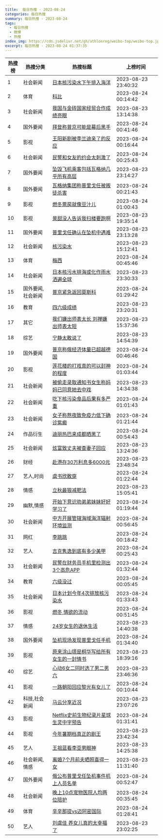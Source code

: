 ```yaml
---
title:  每日热搜 - 2023-08-24
categories: 每日热搜
summary: 每日热搜 - 2023-08-24
tags:
  - 每日热搜
  - 微博
  - 热搜
index_img: https://cdn.jsdelivr.net/gh/athlonreg/weibo-top/weibo-top.jpeg
excerpt: 每日热搜 - 2023-08-24 01:37:35
---
```


| 热搜榜 | 热搜分类 | 热搜标题 | 上榜时间 |
| --- | --- | --- | --- |
| 1 | 社会新闻 | [日本核污染水下午排入海洋](https://s.weibo.com/weibo%3Fq%3D%2523%E6%97%A5%E6%9C%AC%E6%A0%B8%E6%B1%A1%E6%9F%93%E6%B0%B4%E4%B8%8B%E5%8D%88%E6%8E%92%E5%85%A5%E6%B5%B7%E6%B4%8B%2523) | 2023-08-23 23:40:32 | 
| 2 | 体育 | [科比](https://s.weibo.com/weibo%3Fq%3D%2523%E7%A7%91%E6%AF%94%2523) | 2023-08-24 00:14:42 | 
| 3 | 社会新闻 | [我国与金砖国家经贸合作成绩亮眼](https://s.weibo.com/weibo%3Fq%3D%2523%E6%88%91%E5%9B%BD%E4%B8%8E%E9%87%91%E7%A0%96%E5%9B%BD%E5%AE%B6%E7%BB%8F%E8%B4%B8%E5%90%88%E4%BD%9C%E6%88%90%E7%BB%A9%E4%BA%AE%E7%9C%BC%2523) | 2023-08-23 13:14:38 | 
| 4 | 国外要闻 | [拜登称普京可能是幕后黑手](https://s.weibo.com/weibo%3Fq%3D%2523%E6%8B%9C%E7%99%BB%E7%A7%B0%E6%99%AE%E4%BA%AC%E5%8F%AF%E8%83%BD%E6%98%AF%E5%B9%95%E5%90%8E%E9%BB%91%E6%89%8B%2523) | 2023-08-24 00:41:46 | 
| 5 | 影视 | [王阳新剧被李兰迪亲了的反应](https://s.weibo.com/weibo%3Fq%3D%2523%E7%8E%8B%E9%98%B3%E6%96%B0%E5%89%A7%E8%A2%AB%E6%9D%8E%E5%85%B0%E8%BF%AA%E4%BA%B2%E4%BA%86%E7%9A%84%E5%8F%8D%E5%BA%94%2523) | 2023-08-24 00:16:44 | 
| 6 | 社会新闻 | [民警和女友的约会太刺激了](https://s.weibo.com/weibo%3Fq%3D%2523%E6%B0%91%E8%AD%A6%E5%92%8C%E5%A5%B3%E5%8F%8B%E7%9A%84%E7%BA%A6%E4%BC%9A%E5%A4%AA%E5%88%BA%E6%BF%80%E4%BA%86%2523) | 2023-08-24 00:25:43 | 
| 7 | 国外要闻 | [坠毁飞机乘客包括瓦格纳几乎所有高层](https://s.weibo.com/weibo%3Fq%3D%2523%E5%9D%A0%E6%AF%81%E9%A3%9E%E6%9C%BA%E4%B9%98%E5%AE%A2%E5%8C%85%E6%8B%AC%E7%93%A6%E6%A0%BC%E7%BA%B3%E5%87%A0%E4%B9%8E%E6%89%80%E6%9C%89%E9%AB%98%E5%B1%82%2523) | 2023-08-23 23:14:27 | 
| 8 | 国外要闻 | [瓦格纳集团称普里戈任被叛徒杀害](https://s.weibo.com/weibo%3Fq%3D%2523%E7%93%A6%E6%A0%BC%E7%BA%B3%E9%9B%86%E5%9B%A2%E7%A7%B0%E6%99%AE%E9%87%8C%E6%88%88%E4%BB%BB%E8%A2%AB%E5%8F%9B%E5%BE%92%E6%9D%80%E5%AE%B3%2523) | 2023-08-24 00:21:43 | 
| 9 | 影视 | [燃冬票房就像豆汁儿](https://s.weibo.com/weibo%3Fq%3D%2523%E7%87%83%E5%86%AC%E7%A5%A8%E6%88%BF%E5%B0%B1%E5%83%8F%E8%B1%86%E6%B1%81%E5%84%BF%2523) | 2023-08-24 01:00:43 | 
| 10 | 影视 | [景甜没人告诉我扫楼要跑啊](https://s.weibo.com/weibo%3Fq%3D%2523%E6%99%AF%E7%94%9C%E6%B2%A1%E4%BA%BA%E5%91%8A%E8%AF%89%E6%88%91%E6%89%AB%E6%A5%BC%E8%A6%81%E8%B7%91%E5%95%8A%2523) | 2023-08-23 19:35:14 | 
| 11 | 国外要闻 | [普里戈任确认在坠机中遇难](https://s.weibo.com/weibo%3Fq%3D%2523%E6%99%AE%E9%87%8C%E6%88%88%E4%BB%BB%E7%A1%AE%E8%AE%A4%E5%9C%A8%E5%9D%A0%E6%9C%BA%E4%B8%AD%E9%81%87%E9%9A%BE%2523) | 2023-08-23 23:13:28 | 
| 12 | 社会新闻 | [核污染水](https://s.weibo.com/weibo%3Fq%3D%2523%E6%A0%B8%E6%B1%A1%E6%9F%93%E6%B0%B4%2523) | 2023-08-23 15:12:41 | 
| 13 | 体育 | [梅西](https://s.weibo.com/weibo%3Fq%3D%2523%E6%A2%85%E8%A5%BF%2523) | 2023-08-24 00:45:46 | 
| 14 | 社会新闻 | [日本核污水排海或化作雨水洒遍全球](https://s.weibo.com/weibo%3Fq%3D%2523%E6%97%A5%E6%9C%AC%E6%A0%B8%E6%B1%A1%E6%B0%B4%E6%8E%92%E6%B5%B7%E6%88%96%E5%8C%96%E4%BD%9C%E9%9B%A8%E6%B0%B4%E6%B4%92%E9%81%8D%E5%85%A8%E7%90%83%2523) | 2023-08-23 23:30:33 | 
| 15 | 国外要闻,社会新闻 | [普京紧急返回莫斯科](https://s.weibo.com/weibo%3Fq%3D%2523%E6%99%AE%E4%BA%AC%E7%B4%A7%E6%80%A5%E8%BF%94%E5%9B%9E%E8%8E%AB%E6%96%AF%E7%A7%91%2523) | 2023-08-24 01:29:42 | 
| 16 | 教育 | [四六级成绩](https://s.weibo.com/weibo%3Fq%3D%2523%E5%9B%9B%E5%85%AD%E7%BA%A7%E6%88%90%E7%BB%A9%2523) | 2023-08-23 23:20:31 | 
| 17 | 其它 | [我们嫌出师表太长 刘禅嫌出师表太短](https://s.weibo.com/weibo%3Fq%3D%2523%E6%88%91%E4%BB%AC%E5%AB%8C%E5%87%BA%E5%B8%88%E8%A1%A8%E5%A4%AA%E9%95%BF%20%E5%88%98%E7%A6%85%E5%AB%8C%E5%87%BA%E5%B8%88%E8%A1%A8%E5%A4%AA%E7%9F%AD%2523) | 2023-08-23 15:37:36 | 
| 18 | 综艺 | [宁静太敢说了](https://s.weibo.com/weibo%3Fq%3D%2523%E5%AE%81%E9%9D%99%E5%A4%AA%E6%95%A2%E8%AF%B4%E4%BA%86%2523) | 2023-08-23 14:54:39 | 
| 19 | 国外要闻 | [普京称俄经济体量已超越德国](https://s.weibo.com/weibo%3Fq%3D%2523%E6%99%AE%E4%BA%AC%E7%A7%B0%E4%BF%84%E7%BB%8F%E6%B5%8E%E4%BD%93%E9%87%8F%E5%B7%B2%E8%B6%85%E8%B6%8A%E5%BE%B7%E5%9B%BD%2523) | 2023-08-24 00:46:46 | 
| 20 | 影视 | [莲花楼的打戏真的可以封神的程度](https://s.weibo.com/weibo%3Fq%3D%2523%E8%8E%B2%E8%8A%B1%E6%A5%BC%E7%9A%84%E6%89%93%E6%88%8F%E7%9C%9F%E7%9A%84%E5%8F%AF%E4%BB%A5%E5%B0%81%E7%A5%9E%E7%9A%84%E7%A8%8B%E5%BA%A6%2523) | 2023-08-24 01:03:44 | 
| 21 | 社会新闻 | [被偷走录取通知书女生称妈妈已同意她去中戏](https://s.weibo.com/weibo%3Fq%3D%2523%E8%A2%AB%E5%81%B7%E8%B5%B0%E5%BD%95%E5%8F%96%E9%80%9A%E7%9F%A5%E4%B9%A6%E5%A5%B3%E7%94%9F%E7%A7%B0%E5%A6%88%E5%A6%88%E5%B7%B2%E5%90%8C%E6%84%8F%E5%A5%B9%E5%8E%BB%E4%B8%AD%E6%88%8F%2523) | 2023-08-23 14:34:38 | 
| 22 | 社会新闻 | [吃下核污染食品后果有多严重](https://s.weibo.com/weibo%3Fq%3D%2523%E5%90%83%E4%B8%8B%E6%A0%B8%E6%B1%A1%E6%9F%93%E9%A3%9F%E5%93%81%E5%90%8E%E6%9E%9C%E6%9C%89%E5%A4%9A%E4%B8%A5%E9%87%8D%2523) | 2023-08-24 01:01:43 | 
| 23 | 社会新闻 | [女子称熬夜致免疫力低下确诊紫癜](https://s.weibo.com/weibo%3Fq%3D%2523%E5%A5%B3%E5%AD%90%E7%A7%B0%E7%86%AC%E5%A4%9C%E8%87%B4%E5%85%8D%E7%96%AB%E5%8A%9B%E4%BD%8E%E4%B8%8B%E7%A1%AE%E8%AF%8A%E7%B4%AB%E7%99%9C%2523) | 2023-08-24 01:21:44 | 
| 24 | 作品衍生 | [迪丽热巴来成都晒黑了](https://s.weibo.com/weibo%3Fq%3D%2523%E8%BF%AA%E4%B8%BD%E7%83%AD%E5%B7%B4%E6%9D%A5%E6%88%90%E9%83%BD%E6%99%92%E9%BB%91%E4%BA%86%2523) | 2023-08-24 00:54:43 | 
| 25 | 社会新闻 | [炫富致丈夫被查妻子回应](https://s.weibo.com/weibo%3Fq%3D%2523%E7%82%AB%E5%AF%8C%E8%87%B4%E4%B8%88%E5%A4%AB%E8%A2%AB%E6%9F%A5%E5%A6%BB%E5%AD%90%E5%9B%9E%E5%BA%94%2523) | 2023-08-23 13:24:36 | 
| 26 | 财经 | [赴港存30万利息多6000元](https://s.weibo.com/weibo%3Fq%3D%2523%E8%B5%B4%E6%B8%AF%E5%AD%9830%E4%B8%87%E5%88%A9%E6%81%AF%E5%A4%9A6000%E5%85%83%2523) | 2023-08-23 23:48:34 | 
| 27 | 艺人,时尚 | [虞书欣敢穿](https://s.weibo.com/weibo%3Fq%3D%2523%E8%99%9E%E4%B9%A6%E6%AC%A3%E6%95%A2%E7%A9%BF%2523) | 2023-08-24 01:22:44 | 
| 28 | 情感 | [立秋最狠减肥法](https://s.weibo.com/weibo%3Fq%3D%2523%E7%AB%8B%E7%A7%8B%E6%9C%80%E7%8B%A0%E5%87%8F%E8%82%A5%E6%B3%95%2523) | 2023-08-23 15:05:41 | 
| 29 | 幽默,情感 | [开始下意识劝弟弟妹妹好好学习了](https://s.weibo.com/weibo%3Fq%3D%2523%E5%BC%80%E5%A7%8B%E4%B8%8B%E6%84%8F%E8%AF%86%E5%8A%9D%E5%BC%9F%E5%BC%9F%E5%A6%B9%E5%A6%B9%E5%A5%BD%E5%A5%BD%E5%AD%A6%E4%B9%A0%E4%BA%86%2523) | 2023-08-24 01:19:44 | 
| 30 | 社会新闻 | [中方开展管辖海域海洋辐射环境监测](https://s.weibo.com/weibo%3Fq%3D%2523%E4%B8%AD%E6%96%B9%E5%BC%80%E5%B1%95%E7%AE%A1%E8%BE%96%E6%B5%B7%E5%9F%9F%E6%B5%B7%E6%B4%8B%E8%BE%90%E5%B0%84%E7%8E%AF%E5%A2%83%E7%9B%91%E6%B5%8B%2523) | 2023-08-24 00:56:45 | 
| 31 | 网红 | [李跳跳](https://s.weibo.com/weibo%3Fq%3D%2523%E6%9D%8E%E8%B7%B3%E8%B7%B3%2523) | 2023-08-24 00:18:42 | 
| 32 | 艺人 | [吉克隽逸到底有多少美甲](https://s.weibo.com/weibo%3Fq%3D%2523%E5%90%89%E5%85%8B%E9%9A%BD%E9%80%B8%E5%88%B0%E5%BA%95%E6%9C%89%E5%A4%9A%E5%B0%91%E7%BE%8E%E7%94%B2%2523) | 2023-08-24 00:25:43 | 
| 33 | 社会新闻 | [民警在财务员手机里检测出3个高危APP](https://s.weibo.com/weibo%3Fq%3D%2523%E6%B0%91%E8%AD%A6%E5%9C%A8%E8%B4%A2%E5%8A%A1%E5%91%98%E6%89%8B%E6%9C%BA%E9%87%8C%E6%A3%80%E6%B5%8B%E5%87%BA3%E4%B8%AA%E9%AB%98%E5%8D%B1APP%2523) | 2023-08-24 01:32:44 | 
| 34 | 教育 | [六级没过](https://s.weibo.com/weibo%3Fq%3D%2523%E5%85%AD%E7%BA%A7%E6%B2%A1%E8%BF%87%2523) | 2023-08-24 00:05:45 | 
| 35 | 社会新闻 | [日本计划今年4次排放核污染水](https://s.weibo.com/weibo%3Fq%3D%2523%E6%97%A5%E6%9C%AC%E8%AE%A1%E5%88%92%E4%BB%8A%E5%B9%B44%E6%AC%A1%E6%8E%92%E6%94%BE%E6%A0%B8%E6%B1%A1%E6%9F%93%E6%B0%B4%2523) | 2023-08-24 01:33:43 | 
| 36 | 影视 | [燃冬 情欲的流动](https://s.weibo.com/weibo%3Fq%3D%2523%E7%87%83%E5%86%AC%20%E6%83%85%E6%AC%B2%E7%9A%84%E6%B5%81%E5%8A%A8%2523) | 2023-08-24 00:51:45 | 
| 37 | 情感 | [24岁女生的退休生活](https://s.weibo.com/weibo%3Fq%3D%252324%E5%B2%81%E5%A5%B3%E7%94%9F%E7%9A%84%E9%80%80%E4%BC%91%E7%94%9F%E6%B4%BB%2523) | 2023-08-23 14:40:38 | 
| 38 | 国外要闻 | [坠机现场发现普里戈任手机](https://s.weibo.com/weibo%3Fq%3D%2523%E5%9D%A0%E6%9C%BA%E7%8E%B0%E5%9C%BA%E5%8F%91%E7%8E%B0%E6%99%AE%E9%87%8C%E6%88%88%E4%BB%BB%E6%89%8B%E6%9C%BA%2523) | 2023-08-24 01:34:40 | 
| 39 | 影视 | [原来涂山璟是桐华写给所有女生的一封情书](https://s.weibo.com/weibo%3Fq%3D%2523%E5%8E%9F%E6%9D%A5%E6%B6%82%E5%B1%B1%E7%92%9F%E6%98%AF%E6%A1%90%E5%8D%8E%E5%86%99%E7%BB%99%E6%89%80%E6%9C%89%E5%A5%B3%E7%94%9F%E7%9A%84%E4%B8%80%E5%B0%81%E6%83%85%E4%B9%A6%2523) | 2023-08-23 18:39:16 | 
| 40 | 综艺 | [心动6女二同时选了男二男六](https://s.weibo.com/weibo%3Fq%3D%2523%E5%BF%83%E5%8A%A86%E5%A5%B3%E4%BA%8C%E5%90%8C%E6%97%B6%E9%80%89%E4%BA%86%E7%94%B7%E4%BA%8C%E7%94%B7%E5%85%AD%2523) | 2023-08-23 23:46:36 | 
| 41 | 影视 | [一路朝阳回应黎光有女儿了](https://s.weibo.com/weibo%3Fq%3D%2523%E4%B8%80%E8%B7%AF%E6%9C%9D%E9%98%B3%E5%9B%9E%E5%BA%94%E9%BB%8E%E5%85%89%E6%9C%89%E5%A5%B3%E5%84%BF%E4%BA%86%2523) | 2023-08-24 00:10:44 | 
| 42 | 科技,社会新闻 | [马云分享近况](https://s.weibo.com/weibo%3Fq%3D%2523%E9%A9%AC%E4%BA%91%E5%88%86%E4%BA%AB%E8%BF%91%E5%86%B5%2523) | 2023-08-23 23:07:26 | 
| 43 | 影视 | [Netflix史前生物纪录片星球生灵中字预告](https://s.weibo.com/weibo%3Fq%3D%2523Netflix%E5%8F%B2%E5%89%8D%E7%94%9F%E7%89%A9%E7%BA%AA%E5%BD%95%E7%89%87%E6%98%9F%E7%90%83%E7%94%9F%E7%81%B5%E4%B8%AD%E5%AD%97%E9%A2%84%E5%91%8A%2523) | 2023-08-24 01:31:41 | 
| 44 | 影视 | [今年暑期档真正的剧王](https://s.weibo.com/weibo%3Fq%3D%2523%E4%BB%8A%E5%B9%B4%E6%9A%91%E6%9C%9F%E6%A1%A3%E7%9C%9F%E6%AD%A3%E7%9A%84%E5%89%A7%E7%8E%8B%2523) | 2023-08-23 23:42:34 | 
| 45 | 艺人 | [王祖蓝看李亚男眼神](https://s.weibo.com/weibo%3Fq%3D%2523%E7%8E%8B%E7%A5%96%E8%93%9D%E7%9C%8B%E6%9D%8E%E4%BA%9A%E7%94%B7%E7%9C%BC%E7%A5%9E%2523) | 2023-08-23 14:25:38 | 
| 46 | 社会新闻,情感 | [离婚7个月前夫晒照喜得一女](https://s.weibo.com/weibo%3Fq%3D%2523%E7%A6%BB%E5%A9%9A7%E4%B8%AA%E6%9C%88%E5%89%8D%E5%A4%AB%E6%99%92%E7%85%A7%E5%96%9C%E5%BE%97%E4%B8%80%E5%A5%B3%2523) | 2023-08-23 11:31:40 | 
| 47 | 国外要闻 | [俄公布普里戈任坠机事件机上人员名单](https://s.weibo.com/weibo%3Fq%3D%2523%E4%BF%84%E5%85%AC%E5%B8%83%E6%99%AE%E9%87%8C%E6%88%88%E4%BB%BB%E5%9D%A0%E6%9C%BA%E4%BA%8B%E4%BB%B6%E6%9C%BA%E4%B8%8A%E4%BA%BA%E5%91%98%E5%90%8D%E5%8D%95%2523) | 2023-08-24 00:52:47 | 
| 48 | 社会新闻 | [晚上10点宠物医院人均两位陪护](https://s.weibo.com/weibo%3Fq%3D%2523%E6%99%9A%E4%B8%8A10%E7%82%B9%E5%AE%A0%E7%89%A9%E5%8C%BB%E9%99%A2%E4%BA%BA%E5%9D%87%E4%B8%A4%E4%BD%8D%E9%99%AA%E6%8A%A4%2523) | 2023-08-24 00:35:45 | 
| 49 | 体育 | [辛辛那提vs迈阿密国际](https://s.weibo.com/weibo%3Fq%3D%2523%E8%BE%9B%E8%BE%9B%E9%82%A3%E6%8F%90vs%E8%BF%88%E9%98%BF%E5%AF%86%E5%9B%BD%E9%99%85%2523) | 2023-08-24 01:28:41 | 
| 50 | 艺人 | [刘虞佳 养女儿真的太幸福了](https://s.weibo.com/weibo%3Fq%3D%2523%E5%88%98%E8%99%9E%E4%BD%B3%20%E5%85%BB%E5%A5%B3%E5%84%BF%E7%9C%9F%E7%9A%84%E5%A4%AA%E5%B9%B8%E7%A6%8F%E4%BA%86%2523) | 2023-08-23 23:02:25 | 

